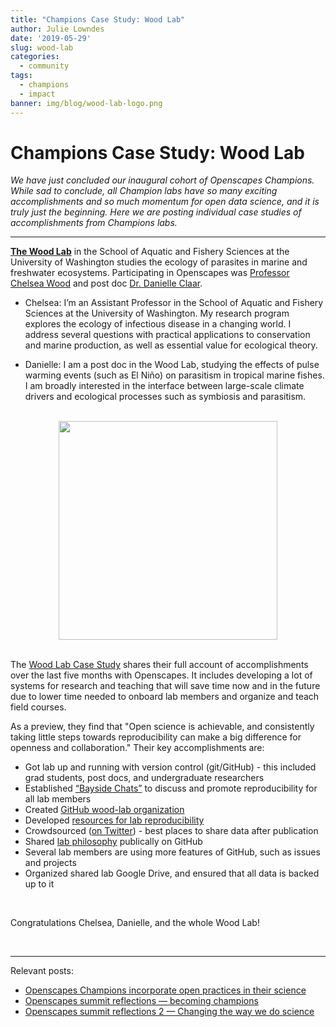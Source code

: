 ```yaml
---
title: "Champions Case Study: Wood Lab"
author: Julie Lowndes
date: '2019-05-29'
slug: wood-lab
categories:
  - community
tags:
  - champions
  - impact
banner: img/blog/wood-lab-logo.png  
---
```


# Champions Case Study: Wood Lab 

*We have just concluded our inaugural cohort of Openscapes Champions. While sad to conclude, all Champion labs have so many exciting accomplishments and so much momentum for open data science, and it is truly just the beginning. Here we are posting individual case studies of accomplishments from Champions labs.*

---

[**The Wood Lab**](https://chelsealwood.wordpress.com/) in the School of Aquatic and Fishery Sciences at the University of Washington studies the ecology of parasites in marine and freshwater ecosystems. Participating in Openscapes was [Professor Chelsea Wood](https://chelsealwood.wordpress.com/chelsea/) and post doc [Dr. Danielle Claar](https://danielleclaar.weebly.com/).

- Chelsea: I’m an Assistant Professor in the School of Aquatic and Fishery Sciences at the University of Washington. My research program explores the ecology of infectious disease in a changing world. I address several questions with practical applications to conservation and marine production, as well as essential value for ecological theory.

- Danielle: I am a post doc in the Wood Lab, studying the effects of pulse warming events (such as El Niño) on parasitism in tropical marine fishes. I am broadly interested in the interface between large-scale climate drivers and ecological processes such as symbiosis and parasitism.


<br> 

<center>
  <img src="/img/blog/wood-lab-logo.png" width="350px">
</center>

<br> 

The [Wood Lab Case Study](https://docs.google.com/document/d/1SW44etET6qOecOkWEVMlIhTL-5HJ5qpHxaqyHI85Tlg/edit#) shares their full account of accomplishments over the last five months with Openscapes. It includes developing a lot of systems for research and teaching that will save time now and in the future due to lower time needed to onboard lab members and organize and teach field courses. 

As a preview, they find that "Open science is achievable, and consistently taking little steps towards reproducibility can make a big difference for openness and collaboration." Their key accomplishments are: 

- Got lab up and running with version control (git/GitHub) - this included grad students, post docs, and undergraduate researchers
- Established [“Bayside Chats”](https://docs.google.com/document/d/e/2PACX-1vQEN-hqEIvnddWNdpYdATzZIUgAFFzKzPCLm5ijjSQeViD6E4ExAbHXYyhQSF58SyJQrWR40i6P_h2u/pub) to discuss and promote reproducibility for all lab members
- Created [GitHub wood-lab organization](https://github.com/wood-lab)
- Developed [resources for lab reproducibility](https://github.com/wood-lab/wood-lab-resources)
- Crowdsourced ([on Twitter](https://twitter.com/ClaarDanielle/status/1123291608445636608)) - best places to share data after publication
- Shared [lab philosophy](https://github.com/wood-lab/wood-lab-resources/blob/master/Wood%20Lab%20Philosophy.docx) publically on GitHub
- Several lab members are using more features of GitHub, such as issues and projects
- Organized shared lab Google Drive, and ensured that all data is backed up to it

<br>

Congratulations Chelsea, Danielle, and the whole Wood Lab! 

<br>

---

Relevant posts: 

- [Openscapes Champions incorporate open practices in their science](https://www.openscapes.org/blog/2019/03/27/champions-incorporate-open-science/)
- [Openscapes summit reflections — becoming champions](https://www.openscapes.org/blog/2019/04/08/summit-reflections1/)
- [Openscapes summit reflections 2 — Changing the way we do science](https://www.openscapes.org/blog/2019/04/25/summit-reflections2/)

<br>
